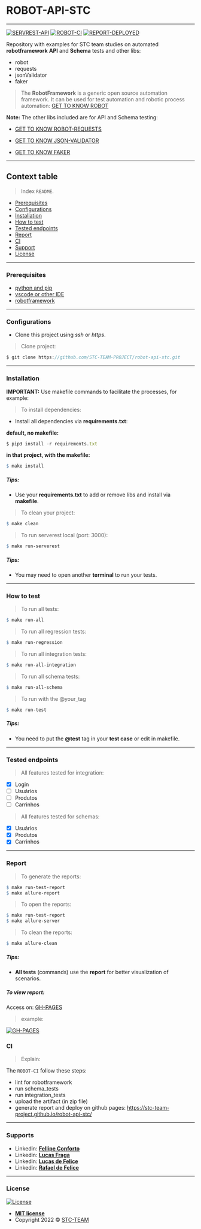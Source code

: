 # ROBOT-API-STC
-----------------------

[![SERVREST-API](https://img.shields.io/badge/API-ServeRest-brightgreen)](https://github.com/PauloGoncalvesBH/ServeRest/)
[![ROBOT-CI](https://github.com/STC-TEAM-PROJECT/robot-api-stc/actions/workflows/ci.yml/badge.svg?branch=main)](https://github.com/STC-TEAM-PROJECT/robot-api-stc/actions/workflows/ci.yml)
[![REPORT-DEPLOYED](https://img.shields.io/badge/REPORT-DEPLOYED-brightgreen)](https://stc-team-project.github.io/robot-api-stc/)

Repository with examples for STC team studies on automated **robotframework** __API__ and __Schema__ tests and other libs:

- robot
- requests
- jsonValidator
- faker

> The **RobotFramework** is a generic open source automation framework. It can be used for test automation and robotic process automation: [GET TO KNOW ROBOT](https://robotframework.org/)

**Note:** The other libs included are for API and Schema testing:

- [GET TO KNOW ROBOT-REQUESTS](https://github.com/MarketSquare/robotframework-requests#readme)

- [GET TO KNOW JSON-VALIDATOR](https://github.com/peterservice-rnd/robotframework-jsonvalidator/blob/master/README.rst)

- [GET TO KNOW FAKER](https://github.com/guykisel/robotframework-faker/blob/master/README.rst)

-----------------------

## Context table

> Index `README`.

  - [Prerequisites](#prerequisites)
  - [Configurations](#configurations)
  - [Installation](#installation)
  - [How to test](#how-to-test)
  - [Tested endpoints](#tested-endpoints)
  - [Report](#report)
  - [CI](#ci)
  - [Support](#support)
  - [License](#license)

-----------------------

### Prerequisites

- [python and pip](https://www.python.org/downloads)
- [vscode or other IDE](https://code.visualstudio.com/download)
- [robotframework](https://github.com/robotframework/robotframework)

-----------------------

### Configurations

- Clone this project using _ssh_ or _https_.

> Clone project:

```js
$ git clone https://github.com/STC-TEAM-PROJECT/robot-api-stc.git
```

-----------------------

### Installation

**IMPORTANT:**
Use makefile commands to facilitate the processes, for example:

> To install dependencies:

- Install all dependencies via **requirements.txt**:

__default, no makefile:__
```js
$ pip3 install -r requirements.txt
```

__in that project, with the makefile:__
```makefile
$ make install
```
##### Tips:

- Use your __requirements.txt__ to add or remove libs and install via __makefile__.


> To clean your project:

```makefile
$ make clean
```

> To run serverest local (port: 3000):

```makefile
$ make run-serverest
```

##### Tips:

- You may need to open another __terminal__ to run your tests.

-----------------------

### How to test

> To run all tests:

```makefile
$ make run-all
```

> To run all regression tests:

```makefile
$ make run-regression
```

> To run all integration tests:

```makefile
$ make run-all-integration
```

> To run all schema tests:

```makefile
$ make run-all-schema
```

> To run with the @your_tag

```makefile
$ make run-test
```

##### Tips:

- You need to put the **@test** tag in your __test case__ or edit in makefile.


-----------------------

### Tested endpoints

> All features tested for integration:
- [x] Login
- [ ] Usuários
- [ ] Produtos
- [ ] Carrinhos

> All features tested for schemas:
- [x] Usuários
- [x] Produtos
- [x] Carrinhos

-----------------------

### Report

> To generate the reports:

```makefile
$ make run-test-report
$ make allure-report
```

> To open the reports:

```makefile
$ make run-test-report
$ make allure-server
```

> To clean the reports:

```makefile
$ make allure-clean
```

##### Tips:

- **All tests** (commands) use the __report__ for better visualization of scenarios. 

##### To view report:

Access on: [GH-PAGES](https://stc-team-project.github.io/robot-api-stc/)

> example:

[![GH-PAGES](https://i.imgur.com/zJCmIfF.png)](https://stc-team-project.github.io/robot-api-stc/)

### CI

> Explain:

The `ROBOT-CI` follow these steps:
- lint for robotframework
- run schema_tests
- run integration_tests
- upload the artifact (in zip file)
- generate report and deploy on github pages: https://stc-team-project.github.io/robot-api-stc/


-----------------------


### Supports

- Linkedin: <a href="https://www.linkedin.com/in/fellipe-conforto-0ab00b100/" target="_blank">**Fellipe Conforto**</a>
- Linkedin: <a href="https://www.linkedin.com/in/ulucasfraga/" target="_blank">**Lucas Fraga**</a>
- Linkedin: <a href="https://www.linkedin.com/in/lucas-de-felice-fernandes-92122b149/" target="_blank">**Lucas de Felice**</a>
- Linkedin: <a href="https://www.linkedin.com/in/rafael-felice-791814134/" target="_blank">**Rafael de Felice**</a>

-----------------------

### License

[![License](https://img.shields.io/:license-mit-blue.svg?style=flat-square)](http://badges.mit-license.org)

- **[MIT license](http://opensource.org/licenses/mit-license.php)**
- Copyright 2022 © <a href="https://github.com/STC-TEAM-PROJECT" target="_blank">STC-TEAM</a>

